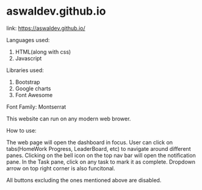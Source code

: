 # aswaldev.github.io

link:
https://aswaldev.github.io/

Languages used:
1. HTML(along with css)
2. Javascript

Libraries used: 
1. Bootstrap
2. Google charts
3. Font Awesome

Font Family: Montserrat

This website can run on any modern web brower.

How to use:

The web page will open the dashboard in focus. User can click on tabs(HomeWork Progress, LeaderBoard, etc) to navigate around different panes.
Clicking on the bell icon on the top nav bar will open the notification pane.
In the Task pane, click on any task to mark it as complete.
Dropdown arrow on top right corner is also funcitonal.

All buttons excluding the ones mentioned above are disabled.
